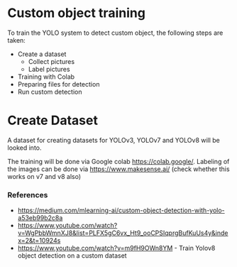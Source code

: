 # Custom object training
To train the YOLO system to detect custom object, the following steps are taken:
* Create a dataset
  - Collect pictures
  - Label pictures
* Training with Colab
* Preparing files for detection
* Run custom detection

# Create Dataset

A dataset for creating datasets for YOLOv3, YOLOv7 and YOLOv8 will be looked into.


The training will be done via Google colab https://colab.google/.
Labeling of the images can be done via https://www.makesense.ai/ (check whether this works on v7 and v8 also)


 ### References
 - https://medium.com/mlearning-ai/custom-object-detection-with-yolo-a53eb99b2c8a
 - https://www.youtube.com/watch?v=WgPbbWmnXJ8&list=PLFX5gC6vx_Ht9_ooCPSIqprgBufKuUs4y&index=2&t=10924s 
 - https://www.youtube.com/watch?v=m9fH9OWn8YM - Train Yolov8 object detection on a custom dataset